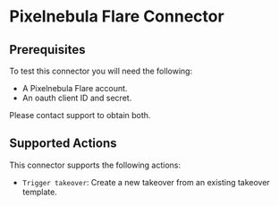 # Pixelnebula Flare Connector

## Prerequisites

To test this connector you will need the following:
* A Pixelnebula Flare account.
* An oauth client ID and secret.

Please contact support to obtain both.

## Supported Actions

This connector supports the following actions:

* `Trigger takeover`: Create a new takeover from an existing takeover template.